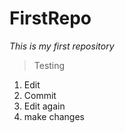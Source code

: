 # FirstRepo
*This is my first repository*
> Testing
1. Edit
2. Commit
3. Edit again
4. make changes
